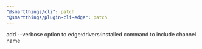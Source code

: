 ```yaml
---
"@smartthings/cli": patch
"@smartthings/plugin-cli-edge": patch
---
```


add --verbose option to edge:drivers:installed command to include channel name
